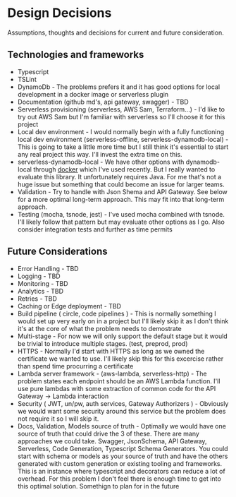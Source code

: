 # Design Decisions
Assumptions, thoughts and decisions for current and future consideration.

##  Technologies and frameworks
- Typescript
- TSLint
- DynamoDb - The problems prefers it and it has good options for local development in a docker image or serverless plugin
- Documentation (github md's, api gateway, swagger) - TBD
- Serverless provisioning (serverless, AWS Sam, Terraform...) - I'd like to try out AWS Sam but I'm familiar with serverless so I'll choose it for this project
- Local dev environment - I would normally begin with a fully functioning local dev environment (serverless-offline, serverless-dynamodb-local) - This is going to take a little more time but I still think it's essential to start any real project this way.  I'll invest the extra time on this.
- serverless-dynamodb-local - We have other options with dynamodb-local through [docker](https://hub.docker.com/r/amazon/dynamodb-local) which I've used recently.  But I really wanted to evaluate this library. It unfortunately requires Java.  For me that's not a huge issue but something that could become an issue for larger teams.
- Validation - Try to handle with Json Shema and API Gateway.  See below for a more optimal long-term approach.  This may fit into that long-term approach.
- Testing (mocha, tsnode, jest) - I've used mocha combined with tsnode.  I'll likely follow that pattern but may evaluate other options as I go.  Also consider integration tests and further as time permits

## Future Considerations
- Error Handling - TBD
- Logging - TBD
- Monitoring - TBD
- Analytics - TBD
- Retries - TBD
- Caching or Edge deployment - TBD
- Build pipeline ( circle, code pipelines ) - This is normally something I would set up very early on in a project but I'll likely skip it as I don't think it's at the core of what the problem needs to demostrate
- Multi-stage - For now we will only support the default stage but it would be trivial to introduce multiple stages. (test, preprod, prod)
- HTTPS - Normally I'd start with HTTPS as long as we owned the certificate we wanted to use.  I'll likely skip this for this excercise rather than spend time procurring a certificate
- Lambda server framework - (aws-lambda, serverless-http) - The problem states each endpoint should be an AWS Lambda function.  I'll use pure lambdas with some extraction of common code for the API Gateway -> Lambda interaction
- Security ( JWT, un/pw, auth services, Gateway Authorizers ) - Obviously we would want some security around this service but the problem does not require it so I will skip it.
- Docs, Validation, Models source of truth - Optimally we would have one source of truth that could drive the 3 of these.  There are many approaches we could take.  Swagger, JsonSchema, API Gateway, Serverless, Code Generation, Typescript Schema Generators.  You could start with schema or models as your source of truth and have the others generated with custom generation or existing tooling and frameworks.  This is an instance where typescript and decorators can reduce a lot of overhead.  For this problem I don't feel there is enough time to get into this optimal solution.  Somethign to plan for in the future